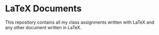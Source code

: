 # LaTeX Documents
This repository contains all my class assignments written with LaTeX and any other document written in LaTeX.
